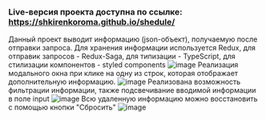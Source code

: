 ### Live-версия проекта доступна по ссылке: https://shkirenkoroma.github.io/shedule/
Данный проект выводит информацию (json-объект), получаемую после отправки запроса. Для хранения информации используется Redux, для отправик запросов - Redux-Saga, для типизации - TypeScript, для стилизации компонентов -  styled components
![image](https://user-images.githubusercontent.com/61347452/225887670-ec741dee-2c77-431c-a2fa-84493a17ad53.png)
Реализация модального окна при клике на одну из строк, которая отображает дополнительную информацию.
![image](https://user-images.githubusercontent.com/61347452/225887845-e1fec424-30c6-4f68-873d-724e30fceaf6.png)
Реализована возможность фильтрации информации, также подсвечивание вводимой информации в поле input
![image](https://user-images.githubusercontent.com/61347452/228914888-739ea2b8-9e62-48dd-a9ec-a81e20418c1d.png)
Всю удаленную информацию можно восстановить с помощью кнопки "Сбросить"
![image](https://user-images.githubusercontent.com/61347452/228915210-b268337a-548c-424a-9567-3613ab84055d.png)

